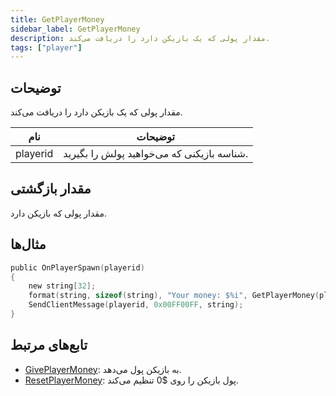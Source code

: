 ```yaml
---
title: GetPlayerMoney
sidebar_label: GetPlayerMoney
description: مقدار پولی که یک بازیکن دارد را دریافت می‌کند.
tags: ["player"]
---
```


## توضیحات

مقدار پولی که یک بازیکن دارد را دریافت می‌کند.

| نام      | توضیحات                                          |
| -------- | ------------------------------------------------- |
| playerid | شناسه بازیکنی که می‌خواهید پولش را بگیرید. |

## مقدار بازگشتی

مقدار پولی که بازیکن دارد.

## مثال‌ها

```c
public OnPlayerSpawn(playerid)
{
    new string[32];
    format(string, sizeof(string), "Your money: $%i", GetPlayerMoney(playerid));
    SendClientMessage(playerid, 0x00FF00FF, string);
}
```

## تابع‌های مرتبط

- [GivePlayerMoney](GivePlayerMoney): به بازیکن پول می‌دهد.
- [ResetPlayerMoney](ResetPlayerMoney): پول بازیکن را روی $0 تنظیم می‌کند.